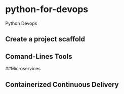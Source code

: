# python-for-devops
Python Devops


## Create a project scaffold

## Comand-Lines Tools

##Microservices

## Containerized Continuous Delivery


